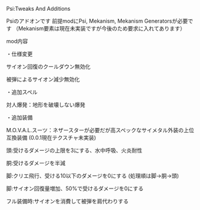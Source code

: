 Psi:Tweaks And Additions

Psiのアドオンです
前提modにPsi, Mekanism, Mekanism Generatorsが必要です
（Mekanism要素は現在未実装ですが今後のため要求に入れてあります）

mod内容

・仕様変更

サイオン回復のクールダウン無効化

被弾によるサイオン減少無効化

・追加スペル

対人爆発：地形を破壊しない爆発

・追加装備

M.O.V.A.L.スーツ：ネザースターが必要だが高スペックなサイメタル外装の上位互換装備 (0.0.1現在テクスチャ未実装)

頭:受けるダメージの上限を3にする、水中呼吸、火炎耐性

胴:受けるダメージを半減

脚:クリエ飛行、受ける10以下のダメージを0にする (処理順は脚→胴→頭)

脚:サイオン回復量増加、50%で受けるダメージを0にする

フル装備時:サイオンを消費して被弾を肩代わりする
